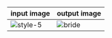 | input image  | output image |
| ------------- | ------------- |
| ![style-5](https://user-images.githubusercontent.com/67019423/120035659-923caf80-c01c-11eb-816f-b7031e006390.png) | ![bride](https://user-images.githubusercontent.com/67019423/120218659-b33d1480-c257-11eb-9c28-122fbbd80a19.PNG) |
